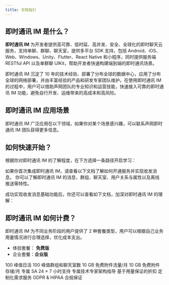 ```yaml
---
title: 文档指引
---
```


## 即时通讯 IM 是什么？

**即时通讯 IM** 为开发者提供高可靠、低时延、高并发、安全、全球化的即时聊天云服务，支持单聊、群聊、聊天室，提供多平台 SDK 支持，包括 Android、iOS、Web、Windows、Unity、Flutter、React Native 和小程序，同时提供服务端 RESTful API 以及单群聊 UIKit，帮助开发者快速构建端到端的即时通讯场景。

<Card padding="32px" borderSize="large">
  <el-row :gutter="32">
      <el-col :span="24" :md="12" :lg="12" :xl="12" >
      <ImageItem src="/landing-page/chat.png" />
    </el-col>
    <el-col :span="24" :md="12" :lg="12" :xl="12">
      <p>
		即时通讯 IM 沉淀了 10 年的技术经验、部署了分布全球的数据中心，应用了分布全球的网络部署，并由丰富经验的产品和研发专家团队维护。在使用即时通讯 IM 的过程中，用户可以借助声网团队的专业知识和运营技能，快速接入可靠的即时通讯 IM 功能，避免自行开发、运维带来的高成本和高风险。
      </p>
    </el-col>
  </el-row>
</Card>

<div style="margin-top: 30px;"></div>

## 即时通讯 IM 应用场景

即时通讯 IM 广泛应用在以下领域，如果你对某个场景感兴趣，可以联系声网即时通讯 IM 团队获得更多信息。

<IndexImageGallery
  :aspect-ratio="2.22"
  :list="[
    { img: 'https://doc.shengwang.cn/assets/images/metaverse-e305ea383525fea1596024f13b8e6627.png', text: '陌生人社交' },
    { img: 'https://doc.shengwang.cn/assets/images/collaborative-work-e0e161d8c5efe33446e8e22e94bff720.png', text: '互动直播' },
    { img: 'https://doc.shengwang.cn/assets/images/metaverse-e305ea383525fea1596024f13b8e6627.png', text: '语聊房' },
    { img: 'https://doc.shengwang.cn/assets/images/metaverse-e305ea383525fea1596024f13b8e6627.png', text: '1v1社交' },
    { img: 'https://doc.shengwang.cn/assets/images/metaverse-e305ea383525fea1596024f13b8e6627.png', text: 'AI陪伴' },
    { img: 'https://doc.shengwang.cn/assets/images/metaverse-e305ea383525fea1596024f13b8e6627.png', text: '线上招聘' },
    { img: 'https://doc.shengwang.cn/assets/images/iot-0bbd27d2bfbf330e652ff8a0376499ab.png', text: '企业协作' },
    { img: 'https://doc.shengwang.cn/assets/images/metaverse-e305ea383525fea1596024f13b8e6627.png', text: '客服沟通' },
  ]"
/>

<div style="margin-top: 30px;"></div>

## 如何快速开始？

根据你对即时通讯 IM 的了解程度，在下方选择一条路径开启学习：

<el-row :gutter="32" style="row-gap: 32px;">
<el-col :xs="24" :md="12" :xl="12">
    <LinkList 
    icon="/landing-page/quickStart.jpeg" 
    title="首次集成即时通讯 IM" 
    :href="[{title:'开通服务', href:'./enable_im.html'}, {title:'即时通讯 IM RESTful API 概览', href:'./overview.html'}]"
    >
    如果你首次集成即时通讯 IM，请查看以下文档了解如何开通服务并实现收发消息。
    </LinkList>
  </el-col>

<el-col :xs="24" :md="12" :xl="12">
    <LinkList
      icon="/landing-page/quickStart.jpeg"
      title="即时通讯 IM 的主要特性"
      :href="[{title:'特性介绍', href:'./product_message_overview.html'}]"
    >
    你可以了解即时通讯 IM 的消息、群组、聊天室、用户关系与属性以及离线推送等特性。
    </LinkList>
  </el-col> 
</el-row>

<br/>

成功实现收发消息基础功能后，你还可以查看如下文档，加深对即时通讯 IM 的理解：

<LinkBlock icon="/landing-page/guide.svg" :href="`/docs/sdk/server-side/message_single.html`" title="使用指南" desc="系统地了解即时通讯 IM 产品的 RESTful API，并在此过程中掌握使用方法。" />

<LinkBlock icon="/landing-page/api.svg" :href="`/docs/sdk/server-side/callback_overview.html`" title="设置回调" desc="了解即时通讯 IM 提供的发送前回调和发送后回调。" />

<div style={{marginTop:30}}></div>

## 即时通讯 IM 如何计费？

即时通讯 IM 为不同业务阶段的用户提供了 2 种套餐类型，用户可以根据自己业务用量情况进行合理选择，优化成本支出。

- 体验套餐： **免费版**
- 企业套餐：**企业版**


<el-row :gutter="16" :style="{rowGap:'16px'}">
  <el-col :span="24" :md="12"  :lg="8">
    <ListPanel title="体验套餐" desc="免费体验产品所有特性" :height="248">
      <ListItem type="support">100 峰值日活</ListItem>
      <ListItem type="support">100 峰值群组和聊天室数</ListItem>
      <ListItem type="support">10 GB 免费附件流量/月</ListItem>
      <ListItem type="support">10 GB 免费附件存储/月</ListItem>
    </ListPanel>
  </el-col>
  <el-col :span="24" :md="12"  :lg="8">
    <ListPanel theme="blue" title="企业套餐" desc="专属支撑，专属服务" :height="248">
      <ListItem type="support">专属 SA 24 × 7 小时支持</ListItem>
      <ListItem type="support">专属技术专家架构指导</ListItem>
      <ListItem type="support">基于用量保证的折扣</ListItem>
      <ListItem type="support">定制化需求服务</ListItem>
      <ListItem type="support">GDPR & HIPAA 合规保证</ListItem>
    </ListPanel>
  </el-col>
</el-row>

<div style="margin-top: 30px;"></div>
<LinkCardV2 icon="/landing-page/bill.svg" :href="`/docs/sdk/server-side/billing_strategy.html`" title="计费说明" desc="了解关于价格、套餐及服务的更多信息。" />

